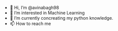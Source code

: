 - 👋 Hi, I’m @avinabagh98
- 👀 I’m interested in Machine Learning
- 🌱 I’m currently concreating my python knowledge.
- 📫 How to reach me 

<!---
avinabagh98/avinabagh98 is a ✨ special ✨ repository because its `README.md` (this file) appears on your GitHub profile.
You can click the Preview link to take a look at your changes.
--->
